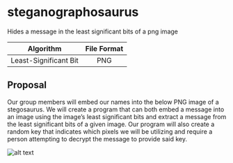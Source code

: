 # steganographosaurus
Hides a message in the least significant bits of a png image

| Algorithm             | File Format |
|:---------------------:|:-----------:|
| Least-Significant Bit | PNG         |

## Proposal
Our group members will embed our names into the below PNG image of a stegosaurus. We will create a program that can both embed a message into an image using the image’s least significant bits and extract a message from the least significant bits of a given image. Our program will also create a random key that indicates which pixels we will be utilizing and require a person attempting to decrypt the message to provide said key.

![alt text](https://github.com/bzsinger/steganographosaurus/raw/master/stegosaurus.png "Stego Boi")
